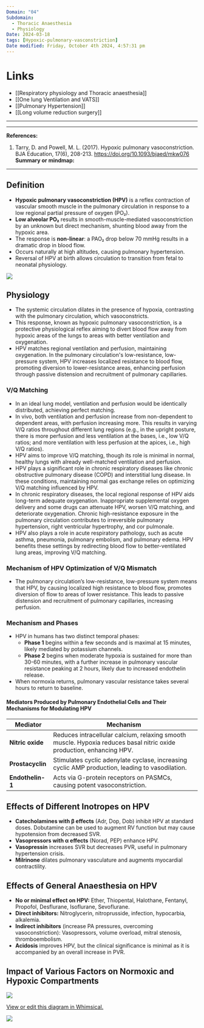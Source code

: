 ```yaml
---
Domain: "04"
Subdomain:
  - Thoracic Anaesthesia
  - Physiology
Date: 2024-03-18
tags: [Hypoxic-pulmonary-vasconstriction]
Date modified: Friday, October 4th 2024, 4:57:31 pm
---
```


# Links
- [[Respiratory physiology and Thoracic anaesthesia]]
- [[One lung Ventilation and VATS]]
- [[Pulmonary Hypertension]]
- [[Long volume reduction surgery]]

---

---
**References:**

1. Tarry, D. and Powell, M. L. (2017). Hypoxic pulmonary vasoconstriction. BJA Education, 17(6), 208-213. https://doi.org/10.1093/bjaed/mkw076
**Summary or mindmap:**

---------------------------------------------------------------------------------------------

## Definition
- **Hypoxic pulmonary vasoconstriction (HPV)** is a reflex contraction of vascular smooth muscle in the pulmonary circulation in response to a low regional partial pressure of oxygen (PO₂).
- **Low alveolar PO₂** results in smooth-muscle-mediated vasoconstriction by an unknown but direct mechanism, shunting blood away from the hypoxic area.
- The response is **non-linear**: a PAO₂ drop below 70 mmHg results in a dramatic drop in blood flow.
- Occurs naturally at high altitudes, causing pulmonary hypertension.
- Reversal of HPV at birth allows circulation to transition from fetal to neonatal physiology.

![](Pasted%20image%2020240304123651.png)

## Physiology
- The systemic circulation dilates in the presence of hypoxia, contrasting with the pulmonary circulation, which vasoconstricts.
- This response, known as hypoxic pulmonary vasoconstriction, is a protective physiological reflex aiming to divert blood flow away from hypoxic areas of the lungs to areas with better ventilation and oxygenation.
- HPV matches regional ventilation and perfusion, maintaining oxygenation. In the pulmonary circulation's low-resistance, low-pressure system, HPV increases localized resistance to blood flow, promoting diversion to lower-resistance areas, enhancing perfusion through passive distension and recruitment of pulmonary capillaries.

### V/Q Matching
- In an ideal lung model, ventilation and perfusion would be identically distributed, achieving perfect matching.
- In vivo, both ventilation and perfusion increase from non-dependent to dependent areas, with perfusion increasing more. This results in varying V/Q ratios throughout different lung regions (e.g., in the upright posture, there is more perfusion and less ventilation at the bases, i.e., low V/Q ratios; and more ventilation with less perfusion at the apices, i.e., high V/Q ratios).
- HPV aims to improve V/Q matching, though its role is minimal in normal, healthy lungs with already well-matched ventilation and perfusion.
- HPV plays a significant role in chronic respiratory diseases like chronic obstructive pulmonary disease (COPD) and interstitial lung disease. In these conditions, maintaining normal gas exchange relies on optimizing V/Q matching influenced by HPV.
- In chronic respiratory diseases, the local regional response of HPV aids long-term adequate oxygenation. Inappropriate supplemental oxygen delivery and some drugs can attenuate HPV, worsen V/Q matching, and deteriorate oxygenation. Chronic high-resistance exposure in the pulmonary circulation contributes to irreversible pulmonary hypertension, right ventricular hypertrophy, and cor pulmonale.
- HPV also plays a role in acute respiratory pathology, such as acute asthma, pneumonia, pulmonary embolism, and pulmonary edema. HPV benefits these settings by redirecting blood flow to better-ventilated lung areas, improving V/Q matching.

### Mechanism of HPV Optimization of V/Q Mismatch
- The pulmonary circulation’s low-resistance, low-pressure system means that HPV, by causing localized high resistance to blood flow, promotes diversion of flow to areas of lower resistance. This leads to passive distension and recruitment of pulmonary capillaries, increasing perfusion.

### Mechanism and Phases
- HPV in humans has two distinct temporal phases:
	- **Phase 1** begins within a few seconds and is maximal at 15 minutes, likely mediated by potassium channels.
	- **Phase 2** begins when moderate hypoxia is sustained for more than 30-60 minutes, with a further increase in pulmonary vascular resistance peaking at 2 hours, likely due to increased endothelin release.
- When normoxia returns, pulmonary vascular resistance takes several hours to return to baseline.

#### Mediators Produced by Pulmonary Endothelial Cells and Their Mechanisms for Modulating HPV

| Mediator           | Mechanism                                                                 |
|--------------------|--------------------------------------------------------------------------|
| **Nitric oxide**   | Reduces intracellular calcium, relaxing smooth muscle. Hypoxia reduces basal nitric oxide production, enhancing HPV. |
| **Prostacyclin**   | Stimulates cyclic adenylate cyclase, increasing cyclic AMP production, leading to vasodilation. |
| **Endothelin-1**   | Acts via G-protein receptors on PASMCs, causing potent vasoconstriction. |

## Effects of Different Inotropes on HPV
- **Catecholamines with β effects** (Adr, Dop, Dob) inhibit HPV at standard doses. Dobutamine can be used to augment RV function but may cause hypotension from decreased SVR.
- **Vasopressors with α effects** (Norad, PEP) enhance HPV.
- **Vasopressin** increases SVR but decreases PVR, useful in pulmonary hypertension crisis.
- **Milrinone** dilates pulmonary vasculature and augments myocardial contractility.

## Effects of General Anaesthesia on HPV
- **No or minimal effect on HPV:** Ether, Thiopental, Halothane, Fentanyl, Propofol, Desflurane, Isoflurane, Sevoflurane.
- **Direct inhibitors:** Nitroglycerin, nitroprusside, infection, hypocarbia, alkalemia.
- **Indirect inhibitors** (increase PA pressures, overcoming vasoconstriction): Vasopressors, volume overload, mitral stenosis, thromboembolism.
- **Acidosis** improves HPV, but the clinical significance is minimal as it is accompanied by an overall increase in PVR.

## Impact of Various Factors on Normoxic and Hypoxic Compartments

![](Pasted%20image%2020240701173128.png)

[View or edit this diagram in Whimsical.](https://whimsical.com/impact-of-factors-on-hypoxic-and-normoxic-compartments-Fv22LSaq4aTnYWAroqQhxF?ref=chatgpt)

![](Pasted%20image%2020240304123828.png)
